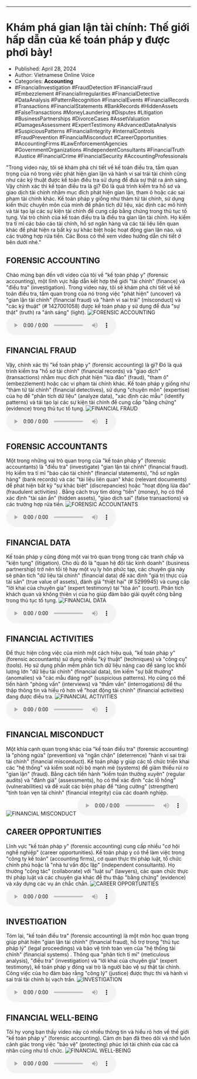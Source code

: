 
---

# Khám phá gian lận tài chính: Thế giới hấp dẫn của kế toán pháp y được phơi bày!

- Published: April 28, 2024
- Author: Vietnamese Online Voice
- Categories: **Accounting**
- #FinancialInvestigation #FraudDetection #FinancialFraud #Embezzlement #FinancialIrregularities #FinancialDetective #DataAnalysis #PatternRecognition #FinancialEvents #FinancialRecords #Transactions #FinancialStatements #BankRecords #HiddenAssets #FalseTransactions #MoneyLaundering #Disputes #Litigation #BusinessPartnerships #DivorceCases #AssetValuation #DamagesAssessment #ExpertTestimony #AdvancedDataAnalysis #SuspiciousPatterns #FinancialIntegrity #InternalControls #FraudPrevention #FinancialMisconduct #CareerOpportunities #AccountingFirms #LawEnforcementAgencies #GovernmentOrganizations #IndependentConsultants #FinancialTruth #Justice #FinancialCrime #FinancialSecurity #AccountingProfessionals

"Trong video này, tôi sẽ khám phá chi tiết về kế toán điều tra, tầm quan trọng của nó trong việc phát hiện gian lận và hành vi sai trái tài chính cũng như các kỹ thuật được kế toán điều tra sử dụng để đưa sự thật ra ánh sáng. Vậy chính xác thì kế toán điều tra là gì? Đó là quá trình kiểm tra hồ sơ và giao dịch tài chính nhằm mục đích phát hiện gian lận, tham ô hoặc các sai phạm tài chính khác. Kế toán pháp y giống như thám tử tài chính, sử dụng kiến ​​thức chuyên môn của mình để phân tích dữ liệu, xác định các mô hình và tái tạo lại các sự kiện tài chính để cung cấp bằng chứng trong thủ tục tố tụng. Vai trò chính của kế toán điều tra là điều tra gian lận tài chính. Họ kiểm tra tỉ mỉ các báo cáo tài chính, hồ sơ ngân hàng và các tài liệu liên quan khác để phát hiện ra bất kỳ sự khác biệt hoặc hoạt động gian lận nào. và các trường hợp rửa tiền. Các Boss có thể xem video hướng dẫn chi tiết ở bên dưới nhé."


## FORENSIC ACCOUNTING

Chào mừng bạn đến với video của tôi về "kế toán pháp y" (forensic accounting), một lĩnh vực hấp dẫn kết hợp thế giới "tài chính" (finance) và "điều tra" (investigation). Trong video này, tôi sẽ khám phá chi tiết về kế toán điều tra, tầm quan trọng của nó trong việc "phát hiện" (uncover) và "gian lận tài chính" (financial fraud) và "hành vi sai trái" (misconduct) và "các kỹ thuật" (# 1427001058) được kế toán pháp y sử dụng để đưa "sự thật" (truth) ra "ánh sáng" (light).
![FORENSIC ACCOUNTING](https://http-archiver-apis-production-80.schnworks.com/storage/images/transitions/2024-04-28/transition--15699102200-Montserrat-SemiBold-880E4F.jpg)
<audio controls>
    <source src="https://http-archiver-apis-production-80.schnworks.com/storage/storage/audio/file-26407809963.mp3" type="audio/mpeg">
</audio>



## FINANCIAL FRAUD

Vậy, chính xác thì "kế toán pháp y" (forensic accounting) là gì? Đó là quá trình kiểm tra "hồ sơ tài chính" (financial records) và "giao dịch" (transactions) nhằm mục đích phát hiện "lừa đảo" (fraud), "tham ô" (embezzlement) hoặc các vi phạm tài chính khác. Kế toán pháp y giống như "thám tử tài chính" (financial detectives), sử dụng "chuyên môn" (expertise) của họ để "phân tích dữ liệu" (analyze data), "xác định các mẫu" (identify patterns) và tái tạo lại các sự kiện tài chính để cung cấp "bằng chứng" (evidence) trong thủ tục tố tụng.
![FINANCIAL FRAUD](https://http-archiver-apis-production-80.schnworks.com/storage/images/transitions/2024-04-28/transition--8291280482-Montserrat-Thin-673AB7.jpg)
<audio controls>
    <source src="https://http-archiver-apis-production-80.schnworks.com/storage/storage/audio/file-24022953676.mp3" type="audio/mpeg">
</audio>



## FORENSIC ACCOUNTANTS

Một trong những vai trò quan trọng của "kế toán pháp y" (forensic accountants) là "điều tra" (investigate) "gian lận tài chính" (financial fraud). Họ kiểm tra tỉ mỉ "báo cáo tài chính" (financial statements), "hồ sơ ngân hàng" (bank records) và các "tài liệu liên quan" khác (relevant documents) để phát hiện bất kỳ "sự khác biệt" (discrepancies) hoặc "hoạt động lừa đảo" (fraudulent activities) . Bằng cách truy tìm dòng "tiền" (money), họ có thể xác định "tài sản ẩn" (hidden assets), "giao dịch sai" (false transactions) và các trường hợp rửa tiền.
![FORENSIC ACCOUNTANTS](https://http-archiver-apis-production-80.schnworks.com/storage/images/transitions/2024-04-28/transition--9164511891-Montserrat-Medium-303F9F.jpg)
<audio controls>
    <source src="https://http-archiver-apis-production-80.schnworks.com/storage/storage/audio/file-13956130739.mp3" type="audio/mpeg">
</audio>



## FINANCIAL DATA

Kế toán pháp y cũng đóng một vai trò quan trọng trong các tranh chấp và "kiện tụng" (litigation). Cho dù đó là "quan hệ đối tác kinh doanh" (business partnership) trở nên tồi tệ hay một vụ ly hôn phức tạp, các chuyên gia này sẽ phân tích "dữ liệu tài chính" (financial data) để xác định "giá trị thực của tài sản" (true value of assets), đánh giá "thiệt hại" (# 5299945) và cung cấp "lời khai của chuyên gia" (expert testimony) tại "tòa án" (court). Phân tích khách quan và không thiên vị của họ giúp đảm bảo giải quyết công bằng trong thủ tục tố tụng.
![FINANCIAL DATA](https://http-archiver-apis-production-80.schnworks.com/storage/images/transitions/2024-04-28/transition-38582620132-Montserrat-Medium-004895.jpg)
<audio controls>
    <source src="https://http-archiver-apis-production-80.schnworks.com/storage/storage/audio/file-13140787428.mp3" type="audio/mpeg">
</audio>



## FINANCIAL ACTIVITIES

Để thực hiện công việc của mình một cách hiệu quả, "kế toán pháp y" (forensic accountants) sử dụng nhiều "kỹ thuật" (techniques) và "công cụ" (tools). Họ sử dụng phần mềm phân tích dữ liệu nâng cao để sàng lọc khối lượng lớn "dữ liệu tài chính" (financial data), tìm kiếm "sự bất thường" (anomalies) và "các mẫu đáng ngờ" (suspicious patterns). Họ cũng có thể tiến hành "phỏng vấn" (interviews) và "thẩm vấn" (interrogations) để thu thập thông tin và hiểu rõ hơn về "hoạt động tài chính" (financial activities) đang được điều tra.
![FINANCIAL ACTIVITIES](https://http-archiver-apis-production-80.schnworks.com/storage/images/transitions/2024-04-28/transition--10860632775-Montserrat-ExtraBold-283593.jpg)
<audio controls>
    <source src="https://http-archiver-apis-production-80.schnworks.com/storage/storage/audio/file-51686520544.mp3" type="audio/mpeg">
</audio>



## FINANCIAL MISCONDUCT

Một khía cạnh quan trọng khác của "kế toán điều tra" (forensic accounting) là "phòng ngừa" (prevention) và "ngăn chặn" (deterrence) "hành vi sai trái tài chính" (financial misconduct). Kế toán pháp y giúp các tổ chức triển khai các "hệ thống" và kiểm soát nội bộ mạnh mẽ (systems) để giảm thiểu rủi ro "gian lận" (fraud). Bằng cách tiến hành "kiểm toán thường xuyên" (regular audits) và "đánh giá" (assessments), họ có thể xác định "các lỗ hổng" (vulnerabilities) và đề xuất các biện pháp để "tăng cường" (strengthen) "tính toàn vẹn tài chính" (financial integrity) của các doanh nghiệp.
![FINANCIAL MISCONDUCT](https://http-archiver-apis-production-80.schnworks.com/storage/images/transitions/2024-04-28/transition--22997015094-Montserrat-Medium-283593.jpg)
<audio controls>
    <source src="https://http-archiver-apis-production-80.schnworks.com/storage/storage/audio/file-27443590779.mp3" type="audio/mpeg">
</audio>



## CAREER OPPORTUNITIES

Lĩnh vực "kế toán pháp y" (forensic accounting) cung cấp nhiều "cơ hội nghề nghiệp" (career opportunities). Kế toán pháp y có thể làm việc trong "công ty kế toán" (accounting firms), cơ quan thực thi pháp luật, tổ chức chính phủ hoặc là "nhà tư vấn độc lập" (independent consultants). Họ thường "cộng tác" (collaborate) với "luật sư" (lawyers), các quan chức thực thi pháp luật và các chuyên gia khác để thu thập "bằng chứng" (evidence) và xây dựng các vụ án chắc chắn.
![CAREER OPPORTUNITIES](https://http-archiver-apis-production-80.schnworks.com/storage/images/transitions/2024-04-28/transition--4889237308-Montserrat-Thin-512DA8.jpg)
<audio controls>
    <source src="https://http-archiver-apis-production-80.schnworks.com/storage/storage/audio/file-48344781757.mp3" type="audio/mpeg">
</audio>



## INVESTIGATION

Tóm lại, "kế toán điều tra" (forensic accounting) là một môn học quan trọng giúp phát hiện "gian lận tài chính" (financial fraud), hỗ trợ trong "thủ tục pháp lý" (legal proceedings) và bảo vệ tính toàn vẹn của "hệ thống tài chính" (financial systems) . Thông qua "phân tích tỉ mỉ" (meticulous analysis), "điều tra" (investigation) và "lời khai của chuyên gia" (expert testimony), kế toán pháp y đóng vai trò là người bảo vệ sự thật tài chính. Công việc của họ đảm bảo rằng "công lý" (justice) được thực thi và hành vi sai trái tài chính bị vạch trần.
![INVESTIGATION](https://http-archiver-apis-production-80.schnworks.com/storage/images/transitions/2024-04-28/transition-15582345461-Montserrat-Medium-303F9F.jpg)
<audio controls>
    <source src="https://http-archiver-apis-production-80.schnworks.com/storage/storage/audio/file-16180592947.mp3" type="audio/mpeg">
</audio>



## FINANCIAL WELL-BEING

Tôi hy vọng bạn thấy video này có nhiều thông tin và hiểu rõ hơn về thế giới "kế toán pháp y" (forensic accounting). Cảm ơn bạn đã theo dõi và nhớ luôn cảnh giác trong việc "bảo vệ" (protecting) phúc lợi tài chính của các cá nhân cũng như tổ chức.
![FINANCIAL WELL-BEING](https://http-archiver-apis-production-80.schnworks.com/storage/images/transitions/2024-04-28/transition--10264513404-Montserrat-SemiBold-512DA8.jpg)
<audio controls>
    <source src="https://http-archiver-apis-production-80.schnworks.com/storage/storage/audio/file-2870554948.mp3" type="audio/mpeg">
</audio>

